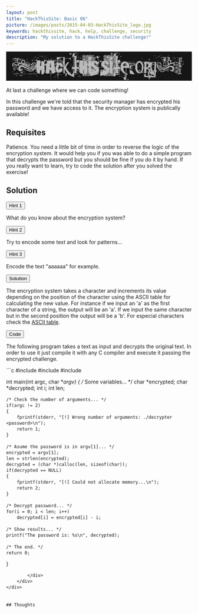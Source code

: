 ```yaml
---
layout: post
title: "HackThisSite: Basic 06"
picture: /images/posts/2015-04-03-HackThisSite_logo.jpg
keywords: hackthissite, hack, help, challenge, security
description: "My solution to a HackThisSite challenge!"
---
```


<img class="img img-rounded img-responsive center-block" title="HackThisSite logo" alt="hackthissitelogo" src="/images/posts/2015-04-03-HackThisSite_logo.jpg" />

At last a challenge where we can code something!

In this challenge we're told that the security manager has encrypted his password and we have access to it. The encryption system is publically available!

<!--more-->

## Requisites

Patience. You need a little bit of time in order to reverse the logic of the encryption system. It would help you if you was able to do a simple program that decrypts the password but you should be fine if you do it by hand. If you really want to learn, try to code the solution after you solved the exercise!


## Solution

<div class="panel panel-default">
	<div class="panel-heading">
		<button type="button" class="btn btn-default btn-xs spoiler-trigger" data-toggle="collapse">Hint 1</button>
	</div>
	<div class="panel-collapse collapse out">
		<div class="panel-body">
			<p>What do you know about the encryption system?</p>
		</div>
	</div>
</div>
<div class="panel panel-default">
	<div class="panel-heading">
		<button type="button" class="btn btn-default btn-xs spoiler-trigger" data-toggle="collapse">Hint 2</button>
	</div>
	<div class="panel-collapse collapse out">
		<div class="panel-body">
			<p>Try to encode some text and look for patterns...</p>
		</div>
	</div>
</div>
<div class="panel panel-default">
	<div class="panel-heading">
		<button type="button" class="btn btn-default btn-xs spoiler-trigger" data-toggle="collapse">Hint 3</button>
	</div>
	<div class="panel-collapse collapse out">
		<div class="panel-body">
			<p>Encode the text "aaaaaa" for example.</p>
		</div>
	</div>
</div>
<div class="panel panel-default">
	<div class="panel-heading">
		<button type="button" class="btn btn-default btn-xs spoiler-trigger" data-toggle="collapse">Solution</button>
	</div>
	<div class="panel-collapse collapse out">
		<div class="panel-body">
			<p>The encryption system takes a character and increments its value depending on the position of the character using the ASCII table for calculating the new value. For instance if we input an 'a' as the first character of a string, the output will be an 'a'. If we input the same character but in the second position the output will be a 'b'. For especial characters check the <a href="http://upload.wikimedia.org/wikipedia/commons/d/dd/ASCII-Table.svg">ASCII table</a>.</p>
		</div>
	</div>
</div>
<div class="panel panel-default">
	<div class="panel-heading">
		<button type="button" class="btn btn-default btn-xs spoiler-trigger" data-toggle="collapse">Code</button>
	</div>
	<div class="panel-collapse collapse out">
		<div class="panel-body">
			<p>The following program takes a text as input and decrypts the original text. In order to use it just compile it with any C compiler and execute it passing the encrypted challenge.</p>
```c
#include <stdio.h>
#include <string.h>
#include <stdlib.h>

int main(int argc, char **argv)
{
	/* Some variables... */
	char *encrypted;
	char *decrypted;
	int i;
	int len;

	/* Check the number of arguments... */
	if(argc != 2)
	{
		fprintf(stderr, "[!] Wrong number of arguments: ./decrypter <password>\n");
		return 1;
	}

	/* Asume the password is in argv[1]... */
	encrypted = argv[1];
	len = strlen(encrypted);
	decrypted = (char *)calloc(len, sizeof(char));
	if(decrypted == NULL)
	{
		fprintf(stderr, "[!] Could not allocate memory...\n");
		return 2;
	}

	/* Decrypt password... */
	for(i = 0; i < len; i++)
		decrypted[i] = encrypted[i] - i;

	/* Show results... */
	printf("The password is: %s\n", decrypted);

	/* The end. */
	return 0;
}
```
		</div>
	</div>
</div>


## Thoughts


